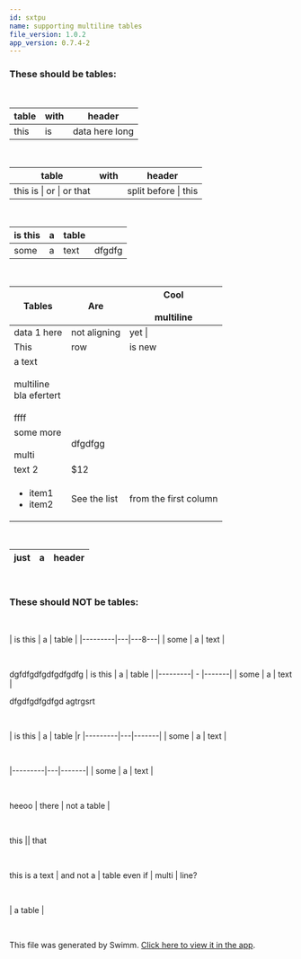 ```yaml
---
id: sxtpu
name: supporting multiline tables
file_version: 1.0.2
app_version: 0.7.4-2
---
```


### These should be tables:

<br/>

| table | with |header          |
|-------|------|----------------|
| this  |   is | data here long |

<br/>

| table                    | with |header                |
|--------------------------|------|----------------------|
| this is \| or \| or that |      | split before \| this |

<br/>

| is this | a | table |      |
|---------|---|-------|------|
| some    | a | text  |dfgdfg|

<br/>

| Tables                                                   |Are                   |Cool <br/><br/> multiline  |
|----------------------------------------------------------|----------------------|---------------------------|
| data 1 here                                              | not aligning         | yet  \|                   |
|This                                                      |row                   |is new                     |
|a text<br/><br/>multiline  <br/>bla efertert<br/><br/>ffff|                      |                           |
|some more <br/><br/> multi                                |dfgdfgg               |                           |
| text 2                                                   |   $12                |                           |
| <ul><li>item1</li><li>item2</li></ul>                    | See the list         | from the first column     |

<br/>

| just | a | header |
|------|---|--------|

<br/>

### These should NOT be tables:

<br/>

| is this | a | table |
|---------|---|---8---|
| some    | a | text  |

<br/>

dgfdfgdfgdfgdfgdfg
| is this | a | table |
|---------| - |-------|
| some    | a | text  |

dfgdfgdfgdfgd agtrgsrt 

<br/>

| is this | a | table |r
|---------|---|-------|
| some    | a | text  |

<br/>

|---------|---|-------|
| some    | a | text  |

<br/>

heeoo | there | not a table |

<br/>

this || that

<br/>

this is a text | and not a | table
even if | multi | line?

<br/>

| a table |

<br/>

This file was generated by Swimm. [Click here to view it in the app](http://localhost:5000/repos/Z2l0aHViJTNBJTNBc3Rva2Utd2VhdGhlciUzQSUzQUFkZGllQ29oZW4=/docs/sxtpu).